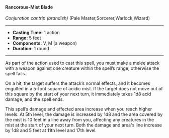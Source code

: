 #### Rancorous-Mist Blade
*Conjuration cantrip* *(brandish)* (Pale Master,Sorcerer,Warlock,Wizard)
___
- **Casting Time:** 1 action
- **Range:** 5 feet
- **Components:** V, M (a weapon)
- **Duration:** 1 round
---
As part of the action used to cast this spell, you must make a melee attack with a weapon against one creature within the spell’s range, otherwise the spell fails.

On a hit, the target suffers the attack’s normal effects, and it becomes engulfed in a 5-foot square of acidic mist. If the target does not move out of this square by the start of your next turn, it immediately takes 1d8 acid damage, and the spell ends.

This spell’s damage and effected area increase when you reach higher levels. At 5th level, the damage is increased by 1d8 and the area covered by the mist is 10 feet in a line away from you, affecting any creatures in the mist at the start of your next turn. Both the damage and area's line increase by 1d8 and 5 feet at 11th level and 17th level.
